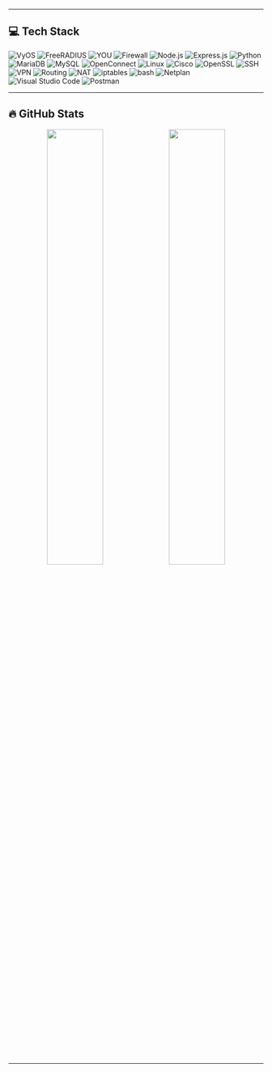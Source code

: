 
---

## 💻 Tech Stack

![VyOS](https://img.shields.io/badge/VyOS-000000.svg?style=for-the-badge&logo=vyos&logoColor=orange)
![FreeRADIUS](https://img.shields.io/badge/FreeRADIUS-cc0000.svg?style=for-the-badge&logo=linux&logoColor=white)
![YOU](https://img.shields.io/badge/YOU-_-black?style=for-the-badge&labelColor=orange)
![Firewall](https://img.shields.io/badge/Firewall-Active-blue?style=for-the-badge&logo=lock&logoColor=white)
![Node.js](https://img.shields.io/badge/Node.js-339933?style=for-the-badge&logo=nodedotjs&logoColor=white)
![Express.js](https://img.shields.io/badge/Express.js-000000?style=for-the-badge&logo=express&logoColor=white)
![Python](https://img.shields.io/badge/Python-3776AB.svg?style=for-the-badge&logo=python&logoColor=white)
![MariaDB](https://img.shields.io/badge/MariaDB-003545?style=for-the-badge&logo=mariadb&logoColor=white)
![MySQL](https://img.shields.io/badge/MySQL-4479A1.svg?style=for-the-badge&logo=mysql&logoColor=white)
![OpenConnect](https://img.shields.io/badge/OpenConnect-005b82?style=for-the-badge&logo=linux&logoColor=white)
![Linux](https://img.shields.io/badge/Linux-FCC624?style=for-the-badge&logo=linux&logoColor=black)
![Cisco](https://img.shields.io/badge/Cisco-1BA0D7?style=for-the-badge&logo=cisco&logoColor=white)
![OpenSSL](https://img.shields.io/badge/OpenSSL-721412?style=for-the-badge&logo=openssl&logoColor=white)
![SSH](https://img.shields.io/badge/SSH-000000?style=for-the-badge&logo=gnu-bash&logoColor=white)
![VPN](https://img.shields.io/badge/VPN-0077C5?style=for-the-badge&logo=protonvpn&logoColor=white)
![Routing](https://img.shields.io/badge/Routing-4A90E2?style=for-the-badge&logo=networkx&logoColor=white)
![NAT](https://img.shields.io/badge/NAT-0077C5?style=for-the-badge&logo=networkx&logoColor=white)
![iptables](https://img.shields.io/badge/iptables-cc0000?style=for-the-badge&logo=gnu-bash&logoColor=white)
![bash](https://img.shields.io/badge/Bash-121011.svg?style=for-the-badge&logo=gnu-bash&logoColor=white)
![Netplan](https://img.shields.io/badge/Netplan-2C2C2C.svg?style=for-the-badge&logo=ubuntu&logoColor=orange)
![Visual Studio Code](https://img.shields.io/badge/VSCode-007ACC.svg?style=for-the-badge&logo=visual-studio-code&logoColor=white)
![Postman](https://img.shields.io/badge/Postman-FF6C37.svg?style=for-the-badge&logo=postman&logoColor=white)


---


## 🔥 GitHub Stats

<p align="center">
  <img width="47%" src="https://github-readme-stats.vercel.app/api?username=Bsamohamed&show_icons=true&theme=tokyonight" />
  <img width="47%" src="https://github-readme-stats.vercel.app/api/top-langs/?username=Bsamohamed&layout=compact&theme=tokyonight" />
</p>


---
